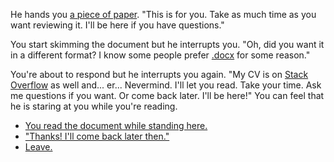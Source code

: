 He hands you [a piece of paper](https://www.yvesgurcan.com/resume.pdf). "This is for you. Take as much time as you want reviewing it. I'll be here if you have questions." 

You start skimming the document but he interrupts you. "Oh, did you want it in a different format? I know some people prefer [.docx](https://yvesgurcan.com/resume.docx) for some reason."

You're about to respond but he interrupts you again. "My CV is on [Stack Overflow](https://stackoverflow.com/cv/yvesgurcan) as well and... er... Nevermind. I'll let you read. Take your time. Ask me questions if you want. Or come back later. I'll be here!" You can feel that he is staring at you while you're reading.

- [You read the document while standing here.](read-resume)
- ["Thanks! I'll come back later then."](later)
- [Leave.](leave)

